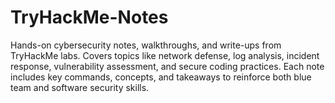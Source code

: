 # TryHackMe-Notes
Hands-on cybersecurity notes, walkthroughs, and write-ups from TryHackMe labs. Covers topics like network defense, log analysis, incident response, vulnerability assessment, and secure coding practices. Each note includes key commands, concepts, and takeaways to reinforce both blue team and software security skills.
